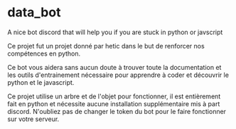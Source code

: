 # data_bot
A nice bot discord that will help you if you are stuck in python or javscript


Ce projet fut un projet donné par hetic dans le but de renforcer nos compétences en python.

Ce bot vous aidera sans aucun doute à trouver toute la documentation et les outils d'entrainement nécessaire pour apprendre à coder et découvrir le python et le javascript.

Ce projet utilise un arbre et de l'objet pour fonctionner, il est entièrement fait en python et nécessite aucune installation supplémentaire mis à part discord.
N'oubliez pas de changer le token du bot pour le faire fonctionner sur votre serveur.